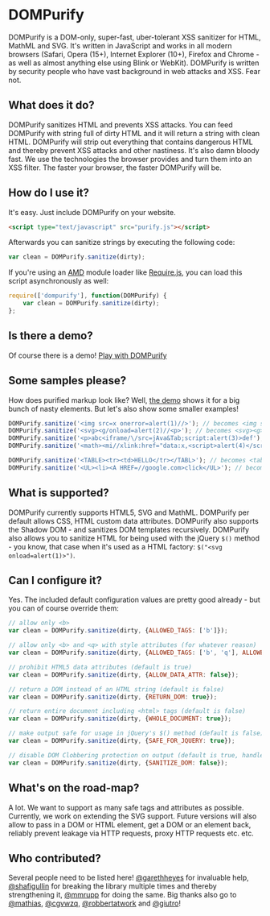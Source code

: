 # DOMPurify

DOMPurify is a DOM-only, super-fast, uber-tolerant XSS sanitizer for HTML, MathML and SVG. It's written in JavaScript and works in all modern browsers (Safari, Opera (15+), Internet Explorer (10+), Firefox and Chrome - as well as almost anything else using Blink or WebKit). DOMPurify is written by security people who have vast background in web attacks and XSS. Fear not.

## What does it do?

DOMPurify sanitizes HTML and prevents XSS attacks. You can feed DOMPurify with string full of dirty HTML and it will return a string with clean HTML. DOMPurify will strip out everything that contains dangerous HTML and thereby prevent XSS attacks and other nastiness. It's also damn bloody fast. We use the technologies the browser provides and turn them into an XSS filter. The faster your browser, the faster DOMPurify will be.

## How do I use it?

It's easy. Just include DOMPurify on your website. 

```html
<script type="text/javascript" src="purify.js"></script>
```

Afterwards you can sanitize strings by executing the following code:

```javascript
var clean = DOMPurify.sanitize(dirty);
```

If you're using an [AMD](https://github.com/amdjs/amdjs-api/wiki/AMD) module loader like [Require.js](http://requirejs.org/), you can load this script asynchronously as well:

```javascript
require(['dompurify'], function(DOMPurify) {
    var clean = DOMPurify.sanitize(dirty);
};
```

## Is there a demo?

Of course there is a demo! [Play with DOMPurify](https://cure53.de/purify)

## Some samples please?

How does purified markup look like? Well, [the demo](https://cure53.de/purify) shows it for a big bunch of nasty elements. But let's also show some smaller examples!

```javascript
DOMPurify.sanitize('<img src=x onerror=alert(1)//>'); // becomes <img src="x">
DOMPurify.sanitize('<svg><g/onload=alert(2)//<p>'); // becomes <svg><g></g></svg>
DOMPurify.sanitize('<p>abc<iframe/\/src=jAva&Tab;script:alert(3)>def'); // becomes <p>abc</p>
DOMPurify.sanitize('<math><mi//xlink:href="data:x,<script>alert(4)</script>">'); // becomes <math></math>

DOMPurify.sanitize('<TABLE><tr><td>HELLO</tr></TABL>'); // becomes <table><tbody><tr><td>HELLO</td></tr></tbody></table>
DOMPurify.sanitize('<UL><li><A HREF=//google.com>click</UL>'); // becomes <ul><li><a href="//google.com">click</a></li></ul>
```

## What is supported?

DOMPurify currently supports HTML5, SVG and MathML. DOMPurify per default allows CSS, HTML custom data attributes. DOMPurify also supports the Shadow DOM - and sanitizes DOM templates recursively. DOMPurify also allows you to sanitize HTML for being used with the jQuery `$()` method - you know, that case when it's used as a HTML factory: `$("<svg onload=alert(1)>")`.

## Can I configure it?

Yes. The included default configuration values are pretty good already - but you can of course override them:

```javascript
// allow only <b>
var clean = DOMPurify.sanitize(dirty, {ALLOWED_TAGS: ['b']});

// allow only <b> and <q> with style attributes (for whatever reason)
var clean = DOMPurify.sanitize(dirty, {ALLOWED_TAGS: ['b', 'q'], ALLOWED_ATTR: ['style']});

// prohibit HTML5 data attributes (default is true)
var clean = DOMPurify.sanitize(dirty, {ALLOW_DATA_ATTR: false});

// return a DOM instead of an HTML string (default is false)
var clean = DOMPurify.sanitize(dirty, {RETURN_DOM: true});

// return entire document including <html> tags (default is false)
var clean = DOMPurify.sanitize(dirty, {WHOLE_DOCUMENT: true});

// make output safe for usage in jQuery's $() method (default is false)
var clean = DOMPurify.sanitize(dirty, {SAFE_FOR_JQUERY: true});

// disable DOM Clobbering protection on output (default is true, handle with care!)
var clean = DOMPurify.sanitize(dirty, {SANITIZE_DOM: false});
```

## What's on the road-map?

A lot. We want to support as many safe tags and attributes as possible. Currently, we work on extending the SVG support. Future versions will also allow to pass in a DOM or HTML element, get a DOM or an element back, reliably prevent leakage via HTTP requests, proxy HTTP requests etc. etc.

## Who contributed?

Several people need to be listed here! [@garethheyes](https://twitter.com/garethheyes) for invaluable help, [@shafigullin](https://twitter.com/shafigullin) for breaking the library multiple times and thereby strengthening it, [@mmrupp](https://twitter.com/mmrupp) for doing the same. Big thanks also go to [@mathias](https://twitter.com/mathias), [@cgvwzq](https://twitter.com/cgvwzq), [@robbertatwork](https://twitter.com/robbertatwork) and [@giutro](https://twitter.com/giutro)!
